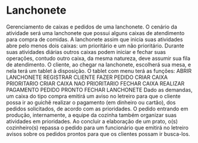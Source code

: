 # Lanchonete
Gerenciamento de caixas e pedidos de uma lanchonete.
O cenário da atividade 
será uma lanchonete que possui alguns caixas de atendimento para compra de comidas. A lanchonete assim que inicia suas atividades abre pelo menos dois caixas: um
prioritário e um não prioritário. Durante suas atividades diárias outros caixas podem iniciar e fechar suas operações, contudo outro caixa, da mesma natureza, deve assumir sua fila de atendimento. O cliente, ao chegar na lanchonete, escolherá sua mesa, e nela terá um tablet à disposição.
O tablet com menu terá as funções:
  ABRIR LANCHONETE
  REGISTRAR CLIENTE
  FAZER PEDIDO
  CRIAR CAIXA PRIORITARIO
  CRIAR CAIXA NAO PRIORITARIO
  FECHAR CAIXA
  REALIZAR PAGAMENTO
  PEDIDO PRONTO
  FECHAR LANCHONETE
  Dado as demandas, um caixa do tipo compra emitirá um aviso no letreiro para que o cliente possa ir ao guichê realizar o pagamento (em dinheiro ou cartão), dos pedidos solicitados, de acordo com as prioridades.
  O pedido entrando em produção, internamente, a equipe da cozinha também organizar suas atividades em prioridades. Ao concluir a elaboração de um prato, o(s) cozinheiro(s) repassa o pedido para um funcionário que emitirá no letreiro avisos sobre os pedidos prontos para que os 
clientes possam ir busca-los.
